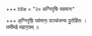 +++
title = "२० अग्निरृषिः पवमानः"

+++
अ॒ग्निरृषिः॒ पव॑मानः॒ पाञ्च॑जन्यः पु॒रोहि॑तः ।  
तमी॑महे महाग॒यम् ॥